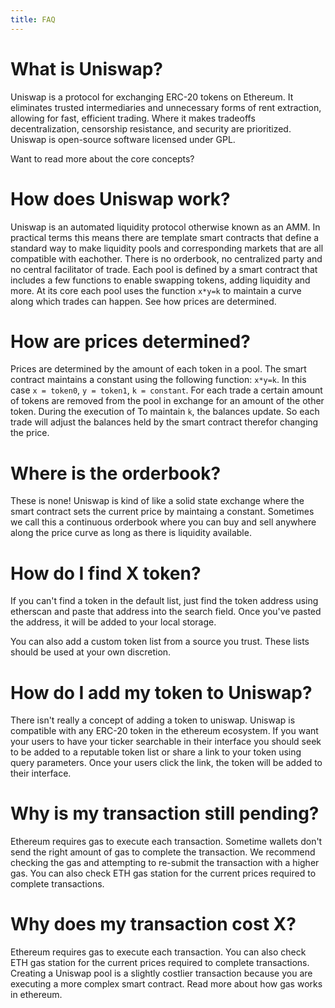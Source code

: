 ```yaml
---
title: FAQ
---
```


# What is Uniswap?

Uniswap is a protocol for exchanging ERC-20 tokens on Ethereum. It eliminates trusted intermediaries and unnecessary forms of rent extraction, allowing for fast, efficient trading. Where it makes tradeoffs decentralization, censorship resistance, and security are prioritized. Uniswap is open-source software licensed under GPL.

Want to read more about the core concepts?
<InlineBoxLink title="Uniswap Documentation" />

# How does Uniswap work?

Uniswap is an automated liquidity protocol otherwise known as an AMM. In practical terms this means there are template smart contracts that define a standard way to make liquidity pools and corresponding markets that are all compatible with eachother. There is no orderbook, no centralized party and no central facilitator of trade. Each pool is defined by a smart contract that includes a few functions to enable swapping tokens, adding liquidity and more. At its core each pool uses the function `x*y=k` to maintain a curve along which trades can happen. See how prices are determined.

# How are prices determined?

Prices are determined by the amount of each token in a pool. The smart contract maintains a constant using the following function: `x*y=k`. In this case `x = token0`, `y = token1`, `k = constant`. For each trade a certain amount of tokens are removed from the pool in exchange for an amount of the other token. During the execution of To maintain `k`, the balances update. So each trade will adjust the balances held by the smart contract therefor changing the price.

# Where is the orderbook?

These is none! Uniswap is kind of like a solid state exchange where the smart contract sets the current price by maintaing a constant. Sometimes we call this a continuous orderbook where you can buy and sell anywhere along the price curve as long as there is liquidity available.

# How do I find X token?

If you can't find a token in the default list, just find the token address using etherscan and paste that address into the search field. Once you've pasted the address, it will be added to your local storage.

You can also add a custom token list from a source you trust. These lists should be used at your own discretion.

# How do I add my token to Uniswap?

There isn't really a concept of adding a token to uniswap. Uniswap is compatible with any ERC-20 token in the ethereum ecosystem. If you want your users to have your ticker searchable in their interface you should seek to be added to a reputable token list or share a link to your token using query parameters. Once your users click the link, the token will be added to their interface.

# Why is my transaction still pending?

Ethereum requires gas to execute each transaction. Sometime wallets don't send the right amount of gas to complete the transaction. We recommend checking the gas and attempting to re-submit the transaction with a higher gas. You can also check ETH gas station for the current prices required to complete transactions.

# Why does my transaction cost X?

Ethereum requires gas to execute each transaction. You can also check ETH gas station for the current prices required to complete transactions. Creating a Uniswap pool is a slightly costlier transaction because you are executing a more complex smart contract. Read more about how gas works in ethereum.
